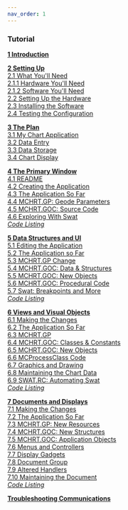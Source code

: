 ```yaml
---
nav_order: 1
---
```

### Tutorial

**[1 Introduction](Tutorial/Introduction.md)**  

**[2 Setting Up](Tutorial/Setting_Up.md)**  
    [2.1 What You'll Need](Tutorial/Setting_Up.md#21-what-youll-need)  
    [2.1.1 Hardware You'll Need](Tutorial/Setting_Up.md#211-hardware-youll-need)  
    [2.1.2 Software You'll Need](Tutorial/Setting_Up.md#212-software-youll-need)  
    [2.2 Setting Up the Hardware](Tutorial/Setting_Up.md#22-setting-up-the-hardware)  
    [2.3 Installing the Software](Tutorial/Setting_Up.md#23-installing-the-software)  
    [2.4 Testing the Configuration](Tutorial/Setting_Up.md#24-testing-the-configuration)  
    
**[3 The Plan](Tutorial/The_Plan.md)**  
    [3.1 My Chart Application](Tutorial/The_Plan.md#31-my-chart-application)  
    [3.2 Data Entry](Tutorial/The_Plan.md#32-data-entry)  
    [3.3 Data Storage](Tutorial/The_Plan.md#33-data-storage)  
    [3.4 Chart Display](Tutorial/The_Plan.md#34-chart-display)  
    
**[4 The Primary Window](Tutorial/The_Primary_Window.md)**  
    [4.1 README](Tutorial/The_Primary_Window.md#41-readme)  
    [4.2 Creating the Application](Tutorial/The_Primary_Window.md#42-creating-the-application)  
    [4.3 The Application So Far](Tutorial/The_Primary_Window.md#43-the-application-so-far)  
    [4.4 MCHRT.GP: Geode Parameters](Tutorial/The_Primary_Window.md#44-mchrtgp-geode-parameters)  
    [4.5 MCHRT.GOC: Source Code](Tutorial/The_Primary_Window.md#45-mchrtgoc-source-code)  
    [4.6 Exploring With Swat](Tutorial/The_Primary_Window.md#46-exploring-with-swat)  
    _[Code Listing](Tutorial/The_Primary_Window.md#code-listing)_  
    
**[5 Data Structures and UI](Tutorial/Data_Structures_and_UI.md)**  
    [5.1 Editing the Application](Tutorial/Data_Structures_and_UI.md#51-editing-the-application)  
    [5.2 The Application so Far](Tutorial/Data_Structures_and_UI.md#52-the-application-so-far)  
    [5.3 MCHRT.GP Change](Tutorial/Data_Structures_and_UI.md#53-mchrtgp-change)  
    [5.4 MCHRT.GOC: Data & Structures](Tutorial/Data_Structures_and_UI.md#54-mchrtgoc-data-structures)  
    [5.5 MCHRT.GOC: New Objects](Tutorial/Data_Structures_and_UI.md#55-mchrtgoc-new-objects)  
    [5.6 MCHRT.GOC: Procedural Code](Tutorial/Data_Structures_and_UI.md#56-mchrtgoc-procedural-code)  
    [5.7 Swat: Breakpoints and More](Tutorial/Data_Structures_and_UI.md#57-swat-breakpoints-and-more)  
    _[Code Listing](Tutorial/Data_Structures_and_UI.md#code-listing)_  
    
**[6 Views and Visual Objects](Tutorial/Views_and_Visual_Objects.md)**  
    [6.1 Making the Changes](Tutorial/Views_and_Visual_Objects.md#61-making-the-changes)  
    [6.2 The Application So Far](Tutorial/Views_and_Visual_Objects.md#62-the-application-so-far)  
    [6.3 MCHRT.GP](Tutorial/Views_and_Visual_Objects.md#63-mchrtgp)  
    [6.4 MCHRT.GOC: Classes & Constants](Tutorial/Views_and_Visual_Objects.md#64-mchrtgoc-classes-&-constants)  
    [6.5 MCHRT.GOC: New Objects](Tutorial/Views_and_Visual_Objects.md#65-mchrtgoc-new-objects)  
    [6.6 MCProcessClass Code](Tutorial/Views_and_Visual_Objects.md#66-mcprocessclass-code)  
    [6.7 Graphics and Drawing](Tutorial/Views_and_Visual_Objects.md#67-graphics-and-drawing)  
    [6.8 Maintaining the Chart Data](Tutorial/Views_and_Visual_Objects.md#68-maintaining-the-chart-data)  
    [6.9 SWAT.RC: Automating Swat](Tutorial/Views_and_Visual_Objects.md#69-swatrc-automatin-swat)  
    _[Code Listing](Tutorial/Views_and_Visual_Objects.md#code-listing)_  

**[7 Documents and Displays](Tutorial/Documents_and_Displays.md)**  
    [7.1 Making the Changes](Tutorial/Documents_and_Displays.md#71-making-the-changes)  
    [7.2 The Application So Far](Tutorial/Documents_and_Displays.md#72-the-application-so-far)  
    [7.3 MCHRT.GP: New Resources](Tutorial/Documents_and_Displays.md#73-mchrtgp-new-resouces)  
    [7.4 MCHRT.GOC: New Structures](Tutorial/Documents_and_Displays.md#74-mchrtgoc-new-structures)  
    [7.5 MCHRT.GOC: Application Objects](Tutorial/Documents_and_Displays.md#75-mchrtgoc-application-objects)  
    [7.6 Menus and Controllers](Tutorial/Documents_and_Displays.md#76-menus-and-controllers)  
    [7.7 Display Gadgets](Tutorial/Documents_and_Displays.md#77-display-gadgets)  
    [7.8 Document Group](Tutorial/Documents_and_Displays.md#78-document-groups)  
    [7.9 Altered Handlers](Tutorial/Documents_and_Displays.md#79-altered-handlers)  
    [7.10 Maintaining the Document](Tutorial/Documents_and_Displays.md#710-maintaining-the-document)  
    _[Code Listing](Tutorial/Documents_and_Displays.md#code-listing)_  
    
**[Troubleshooting Communications](Tutorial/Troubleshooting_Communications.md)**
